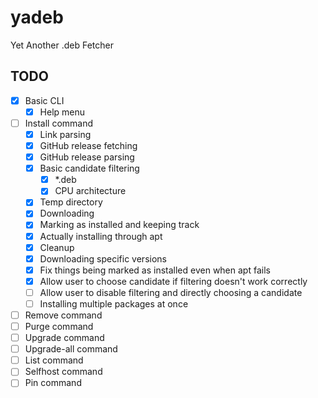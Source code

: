 # yadeb
Yet Another .deb Fetcher

## TODO

- [X] Basic CLI
    - [X] Help menu
- [ ] Install command
    - [X] Link parsing
    - [X] GitHub release fetching
    - [X] GitHub release parsing
    - [X] Basic candidate filtering
        - [X] *.deb
        - [X] CPU architecture
    - [X] Temp directory
    - [X] Downloading
    - [X] Marking as installed and keeping track
    - [X] Actually installing through apt
    - [X] Cleanup
    - [X] Downloading specific versions
    - [X] Fix things being marked as installed even when apt fails
    - [X] Allow user to choose candidate if filtering doesn't work correctly
    - [ ] Allow user to disable filtering and directly choosing a candidate
    - [ ] Installing multiple packages at once
- [ ] Remove command
- [ ] Purge command
- [ ] Upgrade command
- [ ] Upgrade-all command
- [ ] List command
- [ ] Selfhost command
- [ ] Pin command